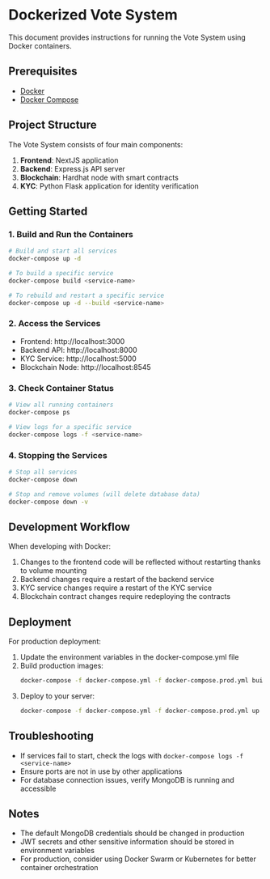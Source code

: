 # Dockerized Vote System

This document provides instructions for running the Vote System using Docker containers.

## Prerequisites

- [Docker](https://docs.docker.com/get-docker/)
- [Docker Compose](https://docs.docker.com/compose/install/)

## Project Structure

The Vote System consists of four main components:

1. **Frontend**: NextJS application
2. **Backend**: Express.js API server
3. **Blockchain**: Hardhat node with smart contracts
4. **KYC**: Python Flask application for identity verification

## Getting Started

### 1. Build and Run the Containers

```bash
# Build and start all services
docker-compose up -d

# To build a specific service
docker-compose build <service-name>

# To rebuild and restart a specific service
docker-compose up -d --build <service-name>
```

### 2. Access the Services

- Frontend: http://localhost:3000
- Backend API: http://localhost:8000
- KYC Service: http://localhost:5000
- Blockchain Node: http://localhost:8545

### 3. Check Container Status

```bash
# View all running containers
docker-compose ps

# View logs for a specific service
docker-compose logs -f <service-name>
```

### 4. Stopping the Services

```bash
# Stop all services
docker-compose down

# Stop and remove volumes (will delete database data)
docker-compose down -v
```

## Development Workflow

When developing with Docker:

1. Changes to the frontend code will be reflected without restarting thanks to volume mounting
2. Backend changes require a restart of the backend service
3. KYC service changes require a restart of the KYC service
4. Blockchain contract changes require redeploying the contracts

## Deployment

For production deployment:

1. Update the environment variables in the docker-compose.yml file
2. Build production images:
   ```bash
   docker-compose -f docker-compose.yml -f docker-compose.prod.yml build
   ```
3. Deploy to your server:
   ```bash
   docker-compose -f docker-compose.yml -f docker-compose.prod.yml up -d
   ```

## Troubleshooting

- If services fail to start, check the logs with `docker-compose logs -f <service-name>`
- Ensure ports are not in use by other applications
- For database connection issues, verify MongoDB is running and accessible

## Notes

- The default MongoDB credentials should be changed in production
- JWT secrets and other sensitive information should be stored in environment variables
- For production, consider using Docker Swarm or Kubernetes for better container orchestration 